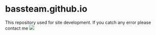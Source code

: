 # bassteam.github.io
This repository used for site development. If you catch any error please contact me [![](https://cdn.jsdelivr.net/gh/BASSTeam/bassteam.github.io@0.0.0-assets.1/telegram-chat.svg)](https://t.me/KaMeHb_UA)
